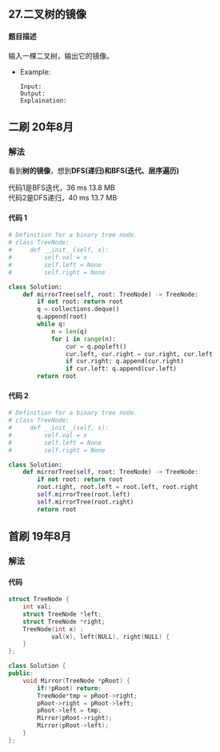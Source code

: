 ## 27.二叉树的镜像
#### 题目描述
输入一棵二叉树，输出它的镜像。

- Example:
    ```
    Input: 
    Output: 
    Explaination:
    ```  

## 二刷 20年8月
### 解法
看到**树的镜像**，想到**DFS(递归)**和**BFS(迭代、层序遍历)**  

代码1是BFS迭代，36 ms	13.8 MB  
代码2是DFS递归，40 ms	13.7 MB  
#### 代码 1
```python
# Definition for a binary tree node.
# class TreeNode:
#     def __init__(self, x):
#         self.val = x
#         self.left = None
#         self.right = None

class Solution:
    def mirrorTree(self, root: TreeNode) -> TreeNode:
        if not root: return root
        q = collections.deque()
        q.append(root)
        while q:
            n = len(q)
            for i in range(n):
                cur = q.popleft()
                cur.left, cur.right = cur.right, cur.left
                if cur.right: q.append(cur.right)
                if cur.left: q.append(cur.left)
        return root
```
#### 代码 2
```python
# Definition for a binary tree node.
# class TreeNode:
#     def __init__(self, x):
#         self.val = x
#         self.left = None
#         self.right = None

class Solution:
    def mirrorTree(self, root: TreeNode) -> TreeNode:
        if not root: return root
        root.right, root.left = root.left, root.right
        self.mirrorTree(root.left)
        self.mirrorTree(root.right)
        return root
```
## 首刷 19年8月
### 解法
#### 代码
```cpp
struct TreeNode {
	int val;
	struct TreeNode *left;
	struct TreeNode *right;
	TreeNode(int x) :
			val(x), left(NULL), right(NULL) {
	}
};

class Solution {
public:
    void Mirror(TreeNode *pRoot) {
        if(!pRoot) return;
        TreeNode*tmp = pRoot->right;
        pRoot->right = pRoot->left;
        pRoot->left = tmp;
        Mirror(pRoot->right);
        Mirror(pRoot->left);
    }
};
```